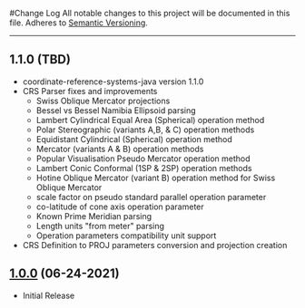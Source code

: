 #Change Log
All notable changes to this project will be documented in this file.
Adheres to [Semantic Versioning](http://semver.org/).

---

## 1.1.0 (TBD)

* coordinate-reference-systems-java version 1.1.0
* CRS Parser fixes and improvements
  * Swiss Oblique Mercator projections
  * Bessel vs Bessel Namibia Ellipsoid parsing
  * Lambert Cylindrical Equal Area (Spherical) operation method
  * Polar Stereographic (variants A,B, & C) operation methods
  * Equidistant Cylindrical (Spherical) operation method
  * Mercator (variants A & B) operation methods
  * Popular Visualisation Pseudo Mercator operation method
  * Lambert Conic Conformal (1SP & 2SP) operation methods
  * Hotine Oblique Mercator (variant B) operation method for Swiss Oblique Mercator
  * scale factor on pseudo standard parallel operation parameter
  * co-latitude of cone axis operation parameter
  * Known Prime Meridian parsing
  * Length units "from meter" parsing
  * Operation parameters compatibility unit support
* CRS Definition to PROJ parameters conversion and projection creation

## [1.0.0](https://github.com/ngageoint/projections-java/releases/tag/1.0.0) (06-24-2021)

* Initial Release
